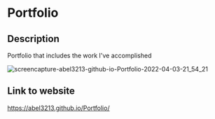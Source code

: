 # Portfolio

## Description
Portfolio that includes the work I've accomplished


![screencapture-abel3213-github-io-Portfolio-2022-04-03-21_54_21](https://user-images.githubusercontent.com/98985844/161466411-1d6459c3-a0cd-42f7-b637-72fc5e26fd67.png)

## Link to website
https://abel3213.github.io/Portfolio/
